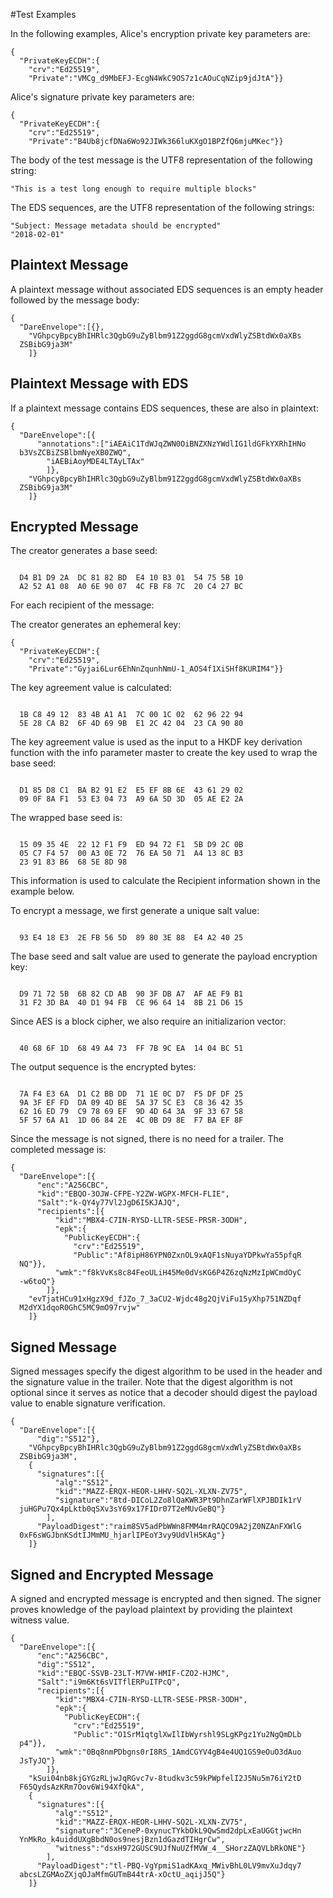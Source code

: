 
#Test Examples

In the following examples, Alice's encryption private key parameters are:

~~~~
{
  "PrivateKeyECDH":{
    "crv":"Ed25519",
    "Private":"VMCg_d9MbEFJ-EcgN4WkC9OS7z1cAOuCqNZip9jdJtA"}}
~~~~

 Alice's signature private key parameters are:

~~~~
{
  "PrivateKeyECDH":{
    "crv":"Ed25519",
    "Private":"B4Ub8jcfDNa6Wo92JIWk366luKXgO1BPZfQ6mjuMKec"}}
~~~~

The body of the test message is the UTF8 representation of the following string:

~~~~
"This is a test long enough to require multiple blocks"
~~~~

The EDS sequences, are the UTF8 representation of the following strings:

~~~~
"Subject: Message metadata should be encrypted"
"2018-02-01"
~~~~

## Plaintext Message

A plaintext message without associated EDS sequences is an empty header
followed by the message body:

~~~~
{
  "DareEnvelope":[{},
    "VGhpcyBpcyBhIHRlc3QgbG9uZyBlbm91Z2ggdG8gcmVxdWlyZSBtdWx0aXBs
  ZSBibG9ja3M"
    ]}
~~~~

## Plaintext Message with EDS

If a plaintext message contains EDS sequences, these are also in plaintext:

~~~~
{
  "DareEnvelope":[{
      "annotations":["iAEAiC1TdWJqZWN0OiBNZXNzYWdlIG1ldGFkYXRhIHNo
  b3VsZCBiZSBlbmNyeXB0ZWQ",
        "iAEBiAoyMDE4LTAyLTAx"
        ]},
    "VGhpcyBpcyBhIHRlc3QgbG9uZyBlbm91Z2ggdG8gcmVxdWlyZSBtdWx0aXBs
  ZSBibG9ja3M"
    ]}
~~~~

## Encrypted Message

The creator generates a base seed:

~~~~

  D4 B1 D9 2A  DC 81 82 BD  E4 10 B3 01  54 75 5B 10
  A2 52 A1 08  A0 6E 90 07  4C FB F8 7C  20 C4 27 BC
~~~~

For each recipient of the message:

The creator generates an ephemeral key:

~~~~
{
  "PrivateKeyECDH":{
    "crv":"Ed25519",
    "Private":"Gyjai6Lur6EhNnZqunhNmU-1_AOS4f1XiSHf8KURIM4"}}
~~~~

The key agreement value is calculated:

~~~~

  1B C8 49 12  83 4B A1 A1  7C 00 1C 02  62 96 22 94
  5E 28 CA B2  6F 4D 69 9B  E1 2C 42 04  23 CA 90 80
~~~~

The key agreement value is used as the input to a HKDF key
derivation function with the info parameter 
master to create the key used to wrap the base seed:

~~~~

  D1 85 D8 C1  BA B2 91 E2  E5 EF 8B 6E  43 61 29 02
  09 0F 8A F1  53 E3 04 73  A9 6A 5D 3D  05 AE E2 2A
~~~~

The wrapped base seed is:

~~~~

  15 09 35 4E  22 12 F1 F9  ED 94 72 F1  5B D9 2C 0B
  05 C7 F4 57  00 A3 0E 72  76 EA 50 71  A4 13 8C B3
  23 91 83 B6  68 5E 8D 98
~~~~

This information is used to calculate the Recipient information
shown in the example below.

To encrypt a message, we first generate a unique salt value:


~~~~

  93 E4 18 E3  2E FB 56 5D  89 80 3E 88  E4 A2 40 25
~~~~

The base seed and salt value are used to generate the payload encryption
key:

~~~~

  D9 71 72 5B  6B 82 CD AB  90 3F DB A7  AF AE F9 B1
  31 F2 3D BA  40 D1 94 FB  CE 96 64 14  8B 21 D6 15
~~~~

Since AES is a block cipher, we also require an initializarion vector:

~~~~

  40 68 6F 1D  68 49 A4 73  FF 7B 9C EA  14 04 BC 51
~~~~

The output sequence is the encrypted bytes:

~~~~

  7A F4 E3 6A  D1 C2 BB DD  71 1E 0C D7  F5 DF DF 25
  9A 3F EF FD  DA 09 4D BE  5A 37 5C E3  C8 36 42 35
  62 16 ED 79  C9 78 69 EF  9D 4D 64 3A  9F 33 67 58
  5F 57 6A A1  1D 06 84 2E  4C 0B D9 8E  F7 BA EF 8F
~~~~

Since the message is not signed, there is no need for a trailer.
The completed message is:

~~~~
{
  "DareEnvelope":[{
      "enc":"A256CBC",
      "kid":"EBQO-3OJW-CFPE-Y2ZW-WGPX-MFCH-FLIE",
      "Salt":"k-QY4y77Vl2JgD6I5KJAJQ",
      "recipients":[{
          "kid":"MBX4-C7IN-RYSD-LLTR-SESE-PRSR-3ODH",
          "epk":{
            "PublicKeyECDH":{
              "crv":"Ed25519",
              "Public":"Af8ipH86YPN0ZxnOL9xAQF1sNuyaYDPkwYa55pfqR
  NQ"}},
          "wmk":"f8kVvKs8c84FeoULiH45Me0dVsKG6P4Z6zqNzMzIpWCmdOyC
  -w6toQ"}
        ]},
    "evTjatHCu91xHgzX9d_fJZo_7_3aCU2-Wjdc48g2QjViFu15yXhp751NZDqf
  M2dYX1dqoR0GhC5MC9mO97rvjw"
    ]}
~~~~

## Signed Message

Signed messages specify the digest algorithm to be used in the header and
the signature value in the trailer. Note that the digest algorithm is not optional
since it serves as notice that a decoder should digest the payload value 
to enable signature verification.

~~~~
{
  "DareEnvelope":[{
      "dig":"S512"},
    "VGhpcyBpcyBhIHRlc3QgbG9uZyBlbm91Z2ggdG8gcmVxdWlyZSBtdWx0aXBs
  ZSBibG9ja3M",
    {
      "signatures":[{
          "alg":"S512",
          "kid":"MAZZ-ERQX-HEOR-LHHV-SQ2L-XLXN-ZV75",
          "signature":"8td-DICoL2Zo8lQaKWR3Pt9DhnZarWFlXPJBDIk1rV
  juHGPu7Qx4pLktb0qSXv3sY69x17FIDr07T2eMUvGeBQ"}
        ],
      "PayloadDigest":"raim8SV5adPbWWn8FMM4mrRAQCO9A2jZ0NZAnFXWlG
  0xF6sWGJbnKSdtIJMmMU_hjarlIPEoY3vy9UdVlH5KAg"}
    ]}
~~~~

## Signed and Encrypted Message

A signed and encrypted message is encrypted and then signed.
The signer proves knowledge of the payload plaintext by providing the
plaintext witness value.

~~~~
{
  "DareEnvelope":[{
      "enc":"A256CBC",
      "dig":"S512",
      "kid":"EBQC-SSVB-23LT-M7VW-HMIF-CZO2-HJMC",
      "Salt":"i9m6Kt6sVITflERPuITPcQ",
      "recipients":[{
          "kid":"MBX4-C7IN-RYSD-LLTR-SESE-PRSR-3ODH",
          "epk":{
            "PublicKeyECDH":{
              "crv":"Ed25519",
              "Public":"O1SrM1qtglXwIlIbWyrshl9SLgKPgz1Yu2NgQmDLb
  p4"}},
          "wmk":"0Bq8nmPDbgns0rI8RS_1AmdCGYV4gB4e4UQ1GS9eOuO3dAuo
  JsTyJQ"}
        ]},
    "kSui04nb8kjGYGzRLjwJqRGvc7v-8tudkv3c59kPWpfelI2J5Nu5m76iY2tD
  F65QydsAzKRm7Oov6Wi94XfQkA",
    {
      "signatures":[{
          "alg":"S512",
          "kid":"MAZZ-ERQX-HEOR-LHHV-SQ2L-XLXN-ZV75",
          "signature":"3CeneP-0xynucTYkbOkL9QwSmd2dpLxEaUGGtjwcHn
  YnMkRo_k4uiddUXgBbdN0os9nesjBzn1dGazdTIHgrCw",
          "witness":"dsxH972GUSC9UJfNuUZfMVW_4__SHorzZAQVLbRkONE"}
        ],
      "PayloadDigest":"tl-PBQ-VgYpmiS1adKAxq_MWivBhL0LV9mvXuJdqy7
  abcsLZGMAoZXjqOJaMfmGUTmB44trA-xOctU_aqijJ5Q"}
    ]}
~~~~


